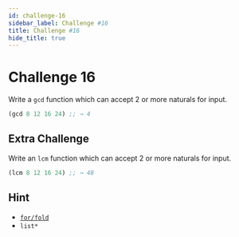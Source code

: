 ```yaml
---
id: challenge-16
sidebar_label: Challenge #16
title: Challenge #16
hide_title: true
---
```


# Challenge 16

Write a `gcd` function which can accept 2 or more naturals for input.

``` clojure
(gcd 8 12 16 24) ;; → 4
```

## Extra Challenge

Write an `lcm` function which can accept 2 or more naturals for input.

``` clojure
(lcm 8 12 16 24) ;; → 48
```

## Hint
 * [`for/fold`](fold.md)
 * `list*`
